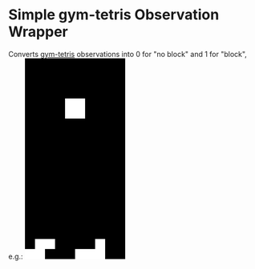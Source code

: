 # Simple gym-tetris Observation Wrapper
Converts [gym-tetris](https://github.com/Kautenja/gym-tetris) observations into 0 for "no block" and 1 for "block", e.g.:
![Example board](simple_board.png)
